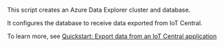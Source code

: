 This script creates an Azure Data Explorer cluster and database.

It configures the database to receive data exported from IoT Central.

To learn more, see [Quickstart: Export data from an IoT Central application](https://learn.microsoft.com/azure/iot-central/core/quick-export-data)